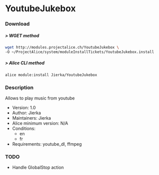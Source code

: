 # YoutubeJukebox

### Download

##### > WGET method
```bash
wget http://modules.projectalice.ch/YoutubeJukebox \
-O ~/ProjectAlice/system/moduleInstallTickets/YoutubeJukebox.install
```

##### > Alice CLI method
```bash
alice module:install Jierka/YoutubeJukebox
```

### Description
Allows to play music from youtube

- Version: 1.0
- Author: Jierka
- Maintainers: Jierka
- Alice minimum version: N/A
- Conditions:
  - en
  - fr
- Requirements: youtube_dl, ffmpeg

### TODO

- Handle GlobalStop action

